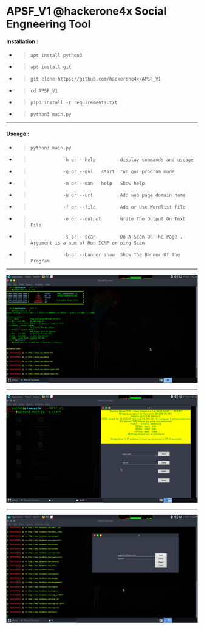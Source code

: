 # APSF_V1 @hackerone4x Social Engneering Tool 
#### Installation :
- >     apt install python3 
- >     apt install git 
- >     git clone https://github.com/hackerone4x/APSF_V1
- >     cd APSF_V1
- >     pip3 install -r requirements.txt
- >     python3 main.py
________________________________________________________________________________________________________________________________________________ 
#### Useage :
- >     python3 main.py 
- >                 -h or --help         display commands and useage
- >                 -g or --gui   start  run gui program mode
- >                 -m or --man   help   Show help
- >                 -u or --url          Add web page domain name 
- >                 -f or --file         Add or Use Wordlist file
- >                 -o or --output       Write The Output On Text File
- >                 -s or --scan         Do A Scan On The Page , Argument is a num of Run ICMP or ping Scan
- >                 -b or --banner show  Show The Banner Of The Program
________________________________________________________________________________________________________________________________________________

 ![Screenshot1](b1.png)
 _______________________________________________________________________________________________________________________________________________
 
 ![Screenshot2](b2.png)
 _______________________________________________________________________________________________________________________________________________
 
 ![Screenshot3](b3.png)
